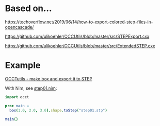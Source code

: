 # Based on...
https://techoverflow.net/2019/06/14/how-to-export-colored-step-files-in-opencascade/

https://github.com/ulikoehler/OCCUtils/blob/master/src/STEPExport.cxx

https://github.com/ulikoehler/OCCUtils/blob/master/src/ExtendedSTEP.cxx


# Example
[OCCTutils - make box and export it to STEP](https://techoverflow.net/2022/11/25/occutils-full-example-make-box-and-export-it-to-step/)

With Nim, see [step01.nim](https://github.com/mantielero/occt.nim/blob/main/examples/09%20Step%20Translator/step01.nim):
```nim
import occt

proc main =
  box(1.0, 2.0, 3.0).shape.toStep("step01.stp")

main()
```

